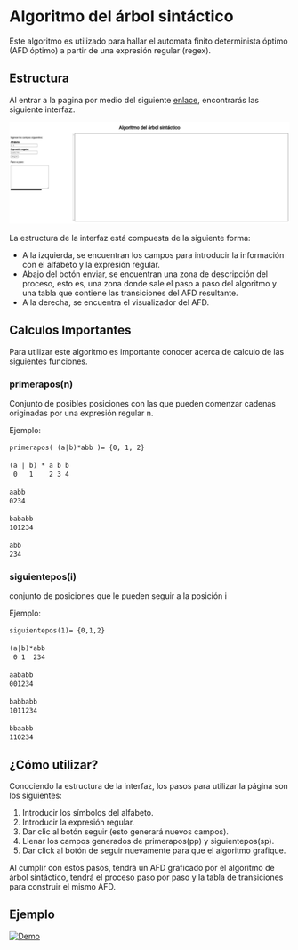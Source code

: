 # Algoritmo del árbol sintáctico

Este algoritmo es utilizado para hallar el automata finito determinista óptimo (AFD óptimo) a partir de una expresión regular (regex).

## Estructura

Al entrar a la pagina por medio del siguiente [enlace](https://jgimitola.github.io/la-trilogia-de-marquez/Compiladores/AlgoritmoArbolSintactico/), encontrarás las siguiente interfaz.

![Interfaz de página](./docs/imgs/PaginaVista.png)

La estructura de la interfaz está compuesta de la siguiente forma:

- A la izquierda, se encuentran los campos para introducir la información con el alfabeto y la expresión regular.
- Abajo del botón enviar, se encuentran una zona de descripción del proceso, esto es, una zona donde sale el paso a paso del algoritmo y una tabla que contiene las transiciones del AFD resultante.
- A la derecha, se encuentra el visualizador del AFD.

## Calculos Importantes

Para utilizar este algoritmo es importante conocer acerca de calculo de las siguientes funciones.

### primerapos(n)

Conjunto de posibles posiciones con las que pueden comenzar cadenas originadas por una expresión regular n.

Ejemplo:

```
primerapos( (a|b)*abb )= {0, 1, 2}

(a | b) * a b b
 0   1    2 3 4

aabb
0234

bababb
101234

abb
234
```

### siguientepos(i)

conjunto de posiciones que le pueden seguir a la posición i

Ejemplo:

```
siguientepos(1)= {0,1,2}

(a|b)*abb
 0 1  234

aababb
001234

babbabb
1011234

bbaabb
110234
```

## ¿Cómo utilizar?

Conociendo la estructura de la interfaz, los pasos para utilizar la página son los siguientes:

1. Introducir los símbolos del alfabeto.
2. Introducir la expresión regular.
3. Dar clic al botón seguir (esto generará nuevos campos).
4. Llenar los campos generados de primerapos(pp) y siguientepos(sp).
5. Dar click al botón de seguir nuevamente para que el algoritmo grafique.

Al cumplir con estos pasos, tendrá un AFD graficado por el algoritmo de árbol sintáctico, tendrá el proceso paso por paso y la tabla de transiciones para construir el mismo AFD.

## Ejemplo
[![Demo](https://img.youtube.com/vi/ZcTeD7XGTXc/0.jpg)](https://www.youtube.com/watch?v=ZcTeD7XGTXc)
